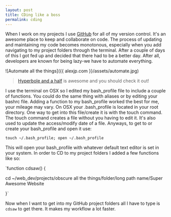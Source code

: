 ```yaml
---
layout: post
title: CDing like a boss
permalink: cding
---
```


When I work on my projects I use [GitHub](http://github.com) for all of my version control. It's an awesome place to keep and collaborate on code. The process of updating and maintaining my code becomes monotonous, especially when you add navigating to my project folders through the terminal. After a couple of days of this I got fed up and decided that there had to be a better day. After all, developers are known for being lazy-we have to automate everything.  

![Automate all the things]({{ alexjp.com }}/assets/automate.jpg)  

> [Hyperbole and a half](http://hyperboleandahalf.blogspot.com/) is awesome and you should check it out!  

I use the terminal on OSX so I edited my bash_profile file to include a couple of functions. You could do the same thing with aliases or by editing your bashrc file. Adding a function to my bash_profile worked the best for me, your mileage may vary. On OSX your .bash_profile is located in your root directory. One way to get into this file/create it is with the touch command. The touch command creates a file without you having to edit it. It's also used to update the access/modify date of a file. Anyways, to get to or create your bash_profile and open it use:

`touch ~/.bash_profile; open ~/.bash_profile`  

This will open your bash_profile with whatever default text editor is set in your system. In order to CD to my project folders I added a few functions like so:  

`function cdsaw() {  

cd ~/web_dev/projects/obscure all the things/folder/long path name/Super Awesome Website  

}`  

Now when I want to get into my GitHub project folders all I have to type is `cdsaw` to get there. It makes my workflow a lot faster. 







